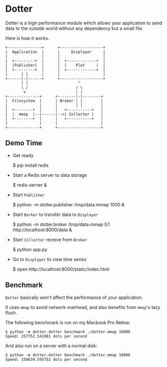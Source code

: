 Dotter
=======

Dotter is a high performance module which allows your application to send data to the outside world without any dependency but a small file.

Here is how it works.

    +---------------+      +-------------------+
    |  Application  |      |     Displayer     |
    |               |      |                   |
    |  +---------+  |      |  +-------------+  |
    |  |Publisher|  |      |  |    Plot     |  |
    |  +---------+  |      |  +-------------+  |
    |      | |      |      |                   |
    +------|-|------+      +-------------------+
           | |                      ^
           \ /                     / \
            v                      | |
    +--------------+      +--------|-|--------+
    |  Filesystem  |      | Broker | |        |
    |              |      |        | |        |
    |  +--------+  |      |   +-----------+   |
    |  |  mmap  |--|------|-->| Collector |   |
    |  +--------+  |      |   +-----------+   |
    |              |      |                   |
    +--------------+      +-------------------+


Demo Time
----------

* Get ready

    $ pip install redis

* Start a Redis server to data storage

    $ redis-server &

* Start `Publisher`

    $ python -m dotter.publisher /tmp/data.mmap 1000 &

* Start `Borker` to transfer data to `Displayer`

    $ python -m dotter.broker /tmp/data.mmap 0.1 http://localhost:8000/data &

* Start `Collector` receive from `Broker`

    $ python app.py

* Go to `Displayer` to view time series

    $ open http://localhost:8000/static/index.html


Benchmark
-----------

`Dotter` basically won't affect the performance of your application.

It uses `mmap` to avoid network overhead, and also benefits from `mmap`'s lazy flush.

The following benchmark is run on my Macbook Pro Retina:

    $ python -m dotter.dotter benchmark ./dotter.mmap 10000
    Speed: 257752.541081 dots per second

And also run on a server with a normal disk:

    $ python -m dotter.dotter benchmark ./dotter.mmap 10000
    Speed: 158639.595752 dots per second

